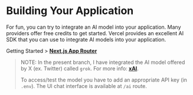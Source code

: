 # Building Your Application

For fun, you can try to integrate an AI model into your application. Many providers offer free credits to get started. Vercel provides an excellent AI SDK that you can use to integrate AI models into your application.

Getting Started > [**Next.js App Router**](https://sdk.vercel.ai/docs/getting-started/nextjs-app-router)

> NOTE: In the present branch, I have integrated the AI model offered by X (ex. Twitter) called `grok`. For more info: [**xAI**](https://x.ai/).
>
> To access/test the model you have to add an appropriate API key (in `.env`). The UI chat interface is available at `/ai` route.
